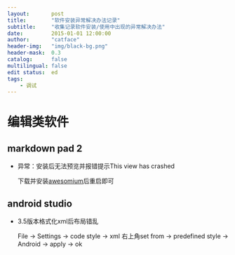 ```yaml
---
layout:       post
title:        "软件安装异常解决办法记录"
subtitle:     "收集记录软件安装/使用中出现的异常解决办法"
date:         2015-01-01 12:00:00
author:       "catface"
header-img:   "img/black-bg.png"
header-mask:  0.3
catalog:      false
multilingual: false
edit status:  ed
tags:
    - 调试
---
```


# 编辑类软件

## markdown pad 2

- 异常：安装后无法预览并报错提示This view has crashed

    下载并安装[awesomium](http://markdownpad.com/download/awesomium_v1.6.6_sdk_win.exe)后重启即可
    
## android studio

- 3.5版本格式化xml后布局错乱

    File -> Settings -> code style -> xml 右上角set from -> predefined style -> Android -> apply -> ok